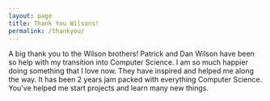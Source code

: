 ```yaml
---
layout: page
title: Thank You Wilsons!
permalink: /thankyou/
---
```


A big thank you to the Wilson brothers! Patrick and Dan Wilson have been so help with my transition into Computer Science. I am so much happier doing something that I love now. They have inspired and helped me along the way. It has been 2 years jam packed with everything Computer Science. You've helped me start projects and learn many new things.